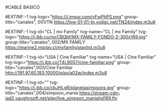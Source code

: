#CABLE BASICO 

#EXTINF:-1 tvg-logo="https://i.imgur.com/vFwPhPS.png" group-title="canales", 001/TN
https://live-01-01-tn.vodgc.net/TN24/index.m3u8

#EXTINF:-1 tvg-id="CL | mx Family" tvg-name="CL | mx Family" tvg-logo="https://i.ibb.co/mcCBQbf/MX-FAMILY-FONDO-2-300x169.jpg" group-title="canales", 002/MX FAMILY
https://marine2.miplay.cl/mxfamily/playlist.m3u8

#EXTINF:-1 tvg-id="USA | Cine Familiar" tvg-name="USA | Cine Familiar" tvg-logo="https://i.ibb.co/T4L90S7/cine-familiar.png" group-title="canales",003/Cine Familiar
http://191.97.60.193:10000/play/a02w/index.m3u8


#EXTINF:-1 tvg-id="" tvg-logo="https://i.ibb.co/cbJHLgR/planetasimpsons.jpg" group-title="canales",004/simpson_mania
https://stream-cdn-iad2.vaughnsoft.net/play/live_simpson_maniahd189.flv











